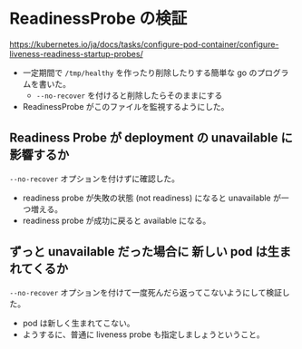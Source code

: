 # ReadinessProbe の検証

https://kubernetes.io/ja/docs/tasks/configure-pod-container/configure-liveness-readiness-startup-probes/

- 一定期間で `/tmp/healthy` を作ったり削除したりする簡単な go のプログラムを書いた。
  - `--no-recover` を付けると削除したらそのままにする
- ReadinessProbe がこのファイルを監視するようにした。

## Readiness Probe が deployment の unavailable に影響するか

`--no-recover` オプションを付けずに確認した。
- readiness probe が失敗の状態 (not readiness) になると unavailable が一つ増える。
- readiness probe が成功に戻ると available になる。


## ずっと unavailable だった場合に 新しい pod は生まれてくるか

`--no-recover` オプションを付けて一度死んだら返ってこないようにして検証した。
- pod は新しく生まれてこない。
- ようするに、普通に liveness probe も指定しましょうということ。
